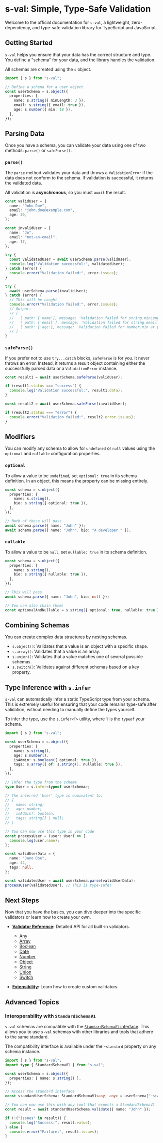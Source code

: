 # s-val: Simple, Type-Safe Validation

Welcome to the official documentation for `s-val`, a lightweight, zero-dependency, and type-safe validation library for TypeScript and JavaScript.

## Getting Started

`s-val` helps you ensure that your data has the correct structure and type. You define a "schema" for your data, and the library handles the validation.

All schemas are created using the `s` object.

```typescript
import { s } from "s-val";

// Define a schema for a user object
const userSchema = s.object({
  properties: {
    name: s.string({ minLength: 3 }),
    email: s.string({ email: true }),
    age: s.number({ min: 18 }),
  },
});
```

## Parsing Data

Once you have a schema, you can validate your data using one of two methods: `parse()` or `safeParse()`.

### `parse()`

The `parse` method validates your data and throws a `ValidationError` if the data does not conform to the schema. If validation is successful, it returns the validated data.

All validation is **asynchronous**, so you must `await` the result.

```typescript
const validUser = {
  name: "John Doe",
  email: "john.doe@example.com",
  age: 30,
};

const invalidUser = {
  name: "Jo",
  email: "not-an-email",
  age: 17,
};

try {
  const validatedUser = await userSchema.parse(validUser);
  console.log("Validation successful:", validatedUser);
} catch (error) {
  console.error("Validation failed:", error.issues);
}

try {
  await userSchema.parse(invalidUser);
} catch (error) {
  // This will be caught
  console.error("Validation failed:", error.issues);
  // Output:
  // [
  //   { path: ['name'], message: 'Validation failed for string.minLength at path \'name\'' },
  //   { path: ['email'], message: 'Validation failed for string.email at path \'email\'' },
  //   { path: ['age'], message: 'Validation failed for number.min at path \'age\'' }
  // ]
}
```

### `safeParse()`

If you prefer not to use `try...catch` blocks, `safeParse` is for you. It never throws an error. Instead, it returns a result object containing either the successfully parsed data or a `ValidationError` instance.

```typescript
const result1 = await userSchema.safeParse(validUser);

if (result1.status === "success") {
  console.log("Validation successful:", result1.data);
}

const result2 = await userSchema.safeParse(invalidUser);

if (result2.status === "error") {
  console.error("Validation failed:", result2.error.issues);
}
```

## Modifiers

You can modify any schema to allow for `undefined` or `null` values using the `optional` and `nullable` configuration properties.

### `optional`

To allow a value to be `undefined`, set `optional: true` in its schema definition. In an object, this means the property can be missing entirely.

```typescript
const schema = s.object({
  properties: {
    name: s.string(),
    bio: s.string({ optional: true }),
  },
});

// Both of these will pass
await schema.parse({ name: "John" });
await schema.parse({ name: "John", bio: "A developer." });
```

### `nullable`

To allow a value to be `null`, set `nullable: true` in its schema definition.

```typescript
const schema = s.object({
  properties: {
    name: s.string(),
    bio: s.string({ nullable: true }),
  },
});

// This will pass
await schema.parse({ name: "John", bio: null });

// You can also chain them!
const optionalAndNullable = s.string({ optional: true, nullable: true });
```

## Combining Schemas

You can create complex data structures by nesting schemas.

- `s.object()`: Validates that a value is an object with a specific shape.
- `s.array()`: Validates that a value is an array.
- `s.union()`: Validates that a value matches one of several possible schemas.
- `s.switch()`: Validates against different schemas based on a key property.

## Type Inference with `s.infer`

`s-val` can automatically infer a static TypeScript type from your schema. This is extremely useful for ensuring that your code remains type-safe after validation, without needing to manually define the types yourself.

To infer the type, use the `s.infer<T>` utility, where `T` is the `typeof` your schema.

```typescript
import { s } from "s-val";

const userSchema = s.object({
  properties: {
    name: s.string(),
    age: s.number(),
    isAdmin: s.boolean({ optional: true }),
    tags: s.array({ of: s.string(), nullable: true }),
  },
});

// Infer the type from the schema
type User = s.infer<typeof userSchema>;

// The inferred 'User' type is equivalent to:
// {
//   name: string;
//   age: number;
//   isAdmin?: boolean;
//   tags: string[] | null;
// }

// You can now use this type in your code
const processUser = (user: User) => {
  console.log(user.name);
};

const validUserData = {
  name: "Jane Doe",
  age: 42,
  tags: null,
};

const validatedUser = await userSchema.parse(validUserData);
processUser(validatedUser); // This is type-safe!
```

## Next Steps

Now that you have the basics, you can dive deeper into the specific validators or learn how to create your own.

- **[Validator Reference](./validators/index.md):** Detailed API for all built-in validators.

  - [Any](./validators/any.md)
  - [Array](./validators/array.md)
  - [Boolean](./validators/boolean.md)
  - [Date](./validators/date.md)
  - [Number](./validators/number.md)
  - [Object](./validators/object.md)
  - [String](./validators/string.md)
  - [Union](./validators/union.md)
  - [Switch](./validators/switch.md)

- **[Extensibility](./extensibility.md):** Learn how to create custom validators.

## Advanced Topics

### Interoperability with `StandardSchemaV1`

`s-val` schemas are compatible with the [`StandardSchemaV1` interface](https://github.com/alexreardon/standard-schemas). This allows you to use `s-val` schemas with other libraries and tools that adhere to the same standard.

The compatibility interface is available under the `~standard` property on any schema instance.

```typescript
import { s } from "s-val";
import type { StandardSchemaV1 } from "s-val";

const userSchema = s.object({
  properties: { name: s.string() },
});

// Access the standard interface
const standardUserSchema: StandardSchemaV1<any, any> = userSchema["~standard"];

// You can now use this with any tool that expects a StandardSchemaV1
const result = await standardUserSchema.validate({ name: "John" });

if (!("issues" in result)) {
  console.log("Success:", result.value);
} else {
  console.error("Failure:", result.issues);
}
```
